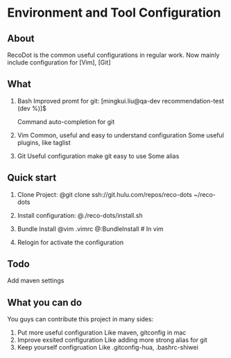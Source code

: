 Environment and Tool Configuration
=======

## About

RecoDot is the common useful configurations in regular work.
Now mainly include configuration for [Vim], [Git]

## What

1. Bash
    Improved promt for git:
    [mingkui.liu@qa-dev recommendation-test (dev %)]$
    
    Command auto-completion for git

2. Vim
    Common, useful and easy to understand configuration
    Some useful plugins, like taglist

3. Git
    Useful configuration make git easy to use
    Some alias

## Quick start

1. Clone Project:
    @git clone ssh://git.hulu.com/repos/reco-dots ~/reco-dots

2. Install configuration:
    @./reco-dots/install.sh

3. Bundle Install
    @vim .vimrc
    @:BundleInstall # In vim

4. Relogin for activate the configuration

## Todo

Add maven settings

## What you can do

You guys can contribute this project in many sides:
1. Put more useful configuration
    Like maven, gitconfig in mac
2. Improve exsited configuration
    Like adding more strong alias for git
3. Keep yourself configruation
    Like .gitconfig-hua, .bashrc-shiwei

